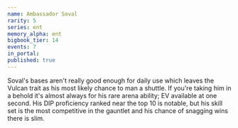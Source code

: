 ```yaml
---
name: Ambassador Soval
rarity: 5
series: ent
memory_alpha: ent
bigbook_tier: 14
events: 7
in_portal:
published: true
---
```


Soval's bases aren't really good enough for daily use which leaves the Vulcan trait as his most likely chance to man a shuttle. If you're taking him in a behold it's almost always for his rare arena ability; EV available at one second. His DIP proficiency ranked near the top 10 is notable, but his skill set is the most competitive in the gauntlet and his chance of snagging wins there is slim.
